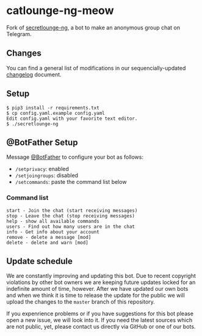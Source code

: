 # catlounge-ng-meow
Fork of [secretlounge-ng](https://github.com/secretlounge/secretlounge-ng), a bot to make an anonymous group chat on Telegram.

## Changes
You can find a general list of modifications in our sequencially-updated [changelog](changelog.txt) document.

## Setup
```
$ pip3 install -r requirements.txt
$ cp config.yaml.example config.yaml
Edit config.yaml with your favorite text editor.
$ ./secretlounge-ng
```

## @BotFather Setup
Message [@BotFather](https://t.me/BotFather) to configure your bot as follows:

* `/setprivacy`: enabled
* `/setjoingroups`: disabled
* `/setcommands`: paste the command list below

### Command list
```
start - Join the chat (start receiving messages)
stop - Leave the chat (stop receiving messages)
help - show all available commands
users - Find out how many users are in the chat
info - Get info about your account
remove - delete a message [mod]
delete - delete and warn [mod]
```

## Update schedule
We are constantly improving and updating this bot. Due to recent copyright violations by other bot owners we are keeping future updates locked for an indefinite amount of time, however. After we have updated our own bots and when we think it is time to release the update for the public we will upload the changes to the `master` branch of this repository.

If you expenrience problems or if you have suggestions for this bot please open a new issue, we will look into it. If you need the latest sources which are not public, yet, please contact us directly via GitHub or one of our bots.
